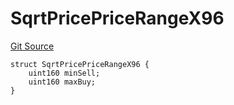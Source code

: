 # SqrtPricePriceRangeX96
[Git Source](https://github.com/supafinance/supa-foundry/blob/00eb35447ebc05e824f31afa1581898206764621/src/supa/Liquifier.sol)


```solidity
struct SqrtPricePriceRangeX96 {
    uint160 minSell;
    uint160 maxBuy;
}
```

